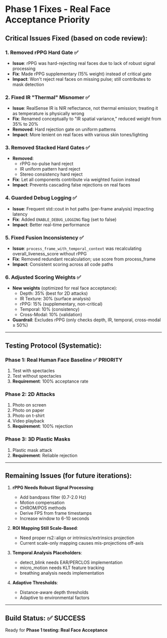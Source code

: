# Phase 1 Fixes - Real Face Acceptance Priority

## Critical Issues Fixed (based on code review):

### 1. **Removed rPPG Hard Gate** ✅
- **Issue**: rPPG was hard-rejecting real faces due to lack of robust signal processing
- **Fix**: Made rPPG supplementary (15% weight) instead of critical gate
- **Impact**: Won't reject real faces on missing pulse; still contributes to mask detection

### 2. **Fixed IR "Thermal" Misnomer** ✅
- **Issue**: RealSense IR is NIR reflectance, not thermal emission; treating it as temperature is physically wrong
- **Fix**: Renamed conceptually to "IR spatial variance," reduced weight from 35% to 20%
- **Removed**: Hard rejection gate on uniform patterns
- **Impact**: More lenient on real faces with various skin tones/lighting

### 3. **Removed Stacked Hard Gates** ✅
- **Removed**:
  - rPPG no-pulse hard reject
  - IR uniform pattern hard reject
  - Stereo consistency hard reject
- **Fix**: Let all components contribute via weighted fusion instead
- **Impact**: Prevents cascading false rejections on real faces

### 4. **Guarded Debug Logging** ✅
- **Issue**: Frequent std::cout in hot paths (per-frame analysis) impacting latency
- **Fix**: Added `ENABLE_DEBUG_LOGGING` flag (set to false)
- **Impact**: Better real-time performance

### 5. **Fixed Fusion Inconsistency** ✅
- **Issue**: `process_frame_with_temporal_context` was recalculating overall_liveness_score without rPPG
- **Fix**: Removed redundant recalculation; use score from process_frame
- **Impact**: Consistent scoring across all code paths

### 6. **Adjusted Scoring Weights** ✅
- **New weights** (optimized for real face acceptance):
  - Depth: 35% (best for 2D attacks)
  - IR Texture: 30% (surface analysis)
  - rPPG: 15% (supplementary, non-critical)
  - Temporal: 10% (consistency)
  - Cross-Modal: 10% (validation)
- **Guardrail**: Excludes rPPG (only checks depth, IR, temporal, cross-modal ≥ 50%)

---

## Testing Protocol (Systematic):

### **Phase 1: Real Human Face Baseline** ✅ PRIORITY
1. Test with spectacles
2. Test without spectacles
3. **Requirement**: 100% acceptance rate

### **Phase 2: 2D Attacks**
1. Photo on screen
2. Photo on paper
3. Photo on t-shirt
4. Video playback
5. **Requirement**: 100% rejection

### **Phase 3: 3D Plastic Masks**
1. Plastic mask attack
2. **Requirement**: Reliable rejection

---

## Remaining Issues (for future iterations):

1. **rPPG Needs Robust Signal Processing**:
   - Add bandpass filter (0.7-2.0 Hz)
   - Motion compensation
   - CHROM/POS methods
   - Derive FPS from frame timestamps
   - Increase window to 6-10 seconds

2. **ROI Mapping Still Scale-Based**:
   - Need proper rs2::align or intrinsics/extrinsics projection
   - Current scale-only mapping causes mis-projections off-axis

3. **Temporal Analysis Placeholders**:
   - detect_blink needs EAR/PERCLOS implementation
   - micro_motion needs KLT feature tracking
   - breathing analysis needs implementation

4. **Adaptive Thresholds**:
   - Distance-aware depth thresholds
   - Adaptive to environmental factors

---

## Build Status: ✅ SUCCESS

Ready for **Phase 1 testing: Real Face Acceptance**

